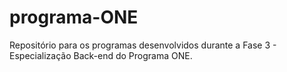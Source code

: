 # programa-ONE
Repositório para os programas desenvolvidos durante a Fase 3 - Especialização Back-end do Programa ONE.

